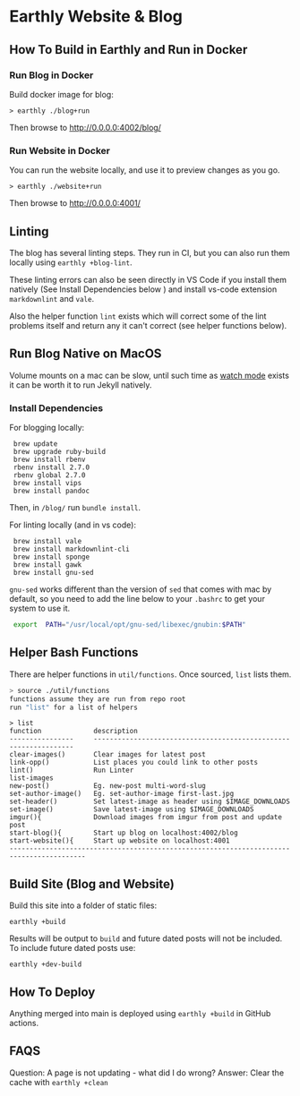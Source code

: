 # Earthly Website & Blog

## How To Build in Earthly and Run in Docker

### Run Blog in Docker

Build docker image for blog:

```
> earthly ./blog+run
```

Then browse to http://0.0.0.0:4002/blog/

### Run Website in Docker

You can run the website locally, and use it to preview changes as you go.

```
> earthly ./website+run
```

Then browse to http://0.0.0.0:4001/

## Linting

The blog has several linting steps. They run in CI, but you can also run them locally using `earthly +blog-lint`.

These linting errors can also be seen directly in VS Code if you install them natively (See Install Dependencies below ) and install vs-code extension `markdownlint` and `vale`.

Also the helper function `lint` exists which will correct some of the lint problems itself and return any it can't correct (see helper functions below).

## Run Blog Native on MacOS

Volume mounts on a mac can be slow, until such time as [watch mode](https://docs.google.com/document/d/18VIcpWBmQ8HcNlmtlZtc84mvJA87_QZePZZY1ZPLI90/edit) exists it can be worth it to run Jekyll natively.

### Install Dependencies

For blogging locally:

```
 brew update
 brew upgrade ruby-build
 brew install rbenv
 rbenv install 2.7.0
 rbenv global 2.7.0
 brew install vips
 brew install pandoc
```

Then, in `/blog/` run `bundle install`.

For linting locally (and in vs code):

```
 brew install vale
 brew install markdownlint-cli
 brew install sponge
 brew install gawk
 brew install gnu-sed
```

`gnu-sed` works different than the version of `sed` that comes with mac by default, so you need to add the line below to your `.bashrc` to get your system to use it.

```bash
 export  PATH="/usr/local/opt/gnu-sed/libexec/gnubin:$PATH"
```

## Helper Bash Functions

There are helper functions in `util/functions`. Once sourced, `list` lists them.

```bash
> source ./util/functions
functions assume they are run from repo root
run "list" for a list of helpers
```

```
> list
function             description
----------------     -----------------------------------------------------------------
clear-images()       Clear images for latest post
link-opp()           List places you could link to other posts
lint()               Run Linter
list-images
new-post()           Eg. new-post multi-word-slug
set-author-image()   Eg. set-author-image first-last.jpg
set-header()         Set latest-image as header using $IMAGE_DOWNLOADS
set-image()          Save latest-image using $IMAGE_DOWNLOADS
imgur(){             Download images from imgur from post and update post
start-blog(){        Start up blog on localhost:4002/blog
start-website(){     Start up website on localhost:4001
-----------------------------------------------------------------------------------------
```

## Build Site (Blog and Website)

Build this site into a folder of static files:

```
earthly +build
```

Results will be output to `build` and future dated posts will not be included.
To include future dated posts use:

```
earthly +dev-build
```

## How To Deploy

Anything merged into main is deployed using `earthly +build` in GitHub actions.

## FAQS

Question: A page is not updating - what did I do wrong?
Answer: Clear the cache with `earthly +clean`
